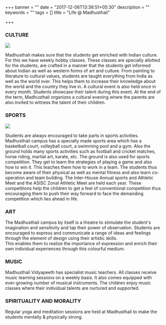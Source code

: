 +++
banner = ""
date = "2017-12-06T13:38:51+05:30"
description = ""
keywords = ""
tags = []
title = "Life @ Madhusthali"

+++
### CULTURE

![](/uploads/2017/12/19/IMG_2830.jpg)

Madhusthali makes sure that the students get enriched with Indian culture. For this we have weekly hobby classes. These classes are specially allotted for the students, are crafted in a manner that the students get informed about Indian as well as western forms of art and culture. From painting to literature to cultural values, students are taught everything from India as well as the world over. This helps them to increase their knowledge about the world and the country they live in. A cultural event is also held once in every month. Students showcase their talent during this event. At the end of the term, Madhusthali organizes a cultural evening where the parents are also invited to witness the talent of their children.

### SPORTS

![](/uploads/2017/12/19/IMG_3053.jpg)

Students are always encouraged to take parts in sports activities. Madhusthali campus has a specially made sports area which has a basketball court, volleyball court, a swimming pool and a gym. Also the ground holds many sports activities such as football and cricket matches, horse riding, martial art, karate, etc. The ground is also used for sports competition. They get to learn the strategies of playing a game and also how to win it. This teaches them how to work in a team. The students thus become aware of their physical as well as mental fitness and also learn co-operation and team building. The Inter-House Annual sports and Athletic Meet and the ASISC Zonal Athletic Meet are held each year. These competitions help the children to get a feel of conventional competition thus encouraging them to push their way forward to face the demanding competition which lies ahead in life.

### ART

The Madhusthali campus by itself is a theatre to stimulate the student's imagination and sensitivity and tap their power of observation. Students are encouraged to express and communicate a range of ideas and feelings through the element of design using their artistic skills. <br>
This enables them to realize the importance of expression and enrich their own individual experiences through this colourful medium.

### MUSIC

Madhusthali Vidyapeeth has specialist music teachers. All classes receive music learning sessions on a weekly basis. It also comes equipped with ever-growing number of musical instruments. The children enjoy music classes where their individual talents are nurtured and supported.

### SPIRITUALITY AND MORALITY

Regular yoga and meditation sessions are held at Madhusthali to make the students mentally & physically strong.